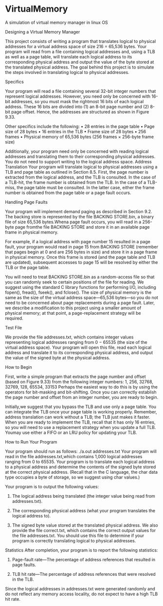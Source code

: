 # VirtualMemory
A simulation of virtual memory manager in linux OS

Designing a Virtual Memory Manager
 
 This project consists of writing a program that translates logical to physical
addresses for a virtual address space of size 216 = 65,536 bytes. Your program
will read from a file containing logical addresses and, using a TLB as well as
a page table, will translate each logical address to its corresponding physical
address and output the value of the byte stored at the translated physical
address. The goal behind this project is to simulate the steps involved in
translating logical to physical addresses.

Specifics
  
  Your program will read a file containing several 32-bit integer numbers that
represent logical addresses. However, you need only be concerned with 16-bit
addresses, so you must mask the rightmost 16 bits of each logical address.
These 16 bits are divided into (1) an 8-bit page number and (2) 8-bit page offset.
Hence, the addresses are structured as shown in Figure 9.33.

  Other specifics include the following:
• 28 entries in the page table
• Page size of 28 bytes
• 16 entries in the TLB
• Frame size of 28 bytes
• 256 frames
• Physical memory of 65,536 bytes (256 frames × 256-byte frame size)

Additionally, your program need only be concerned with reading logical
addresses and translating them to their corresponding physical addresses. You
do not need to support writing to the logical address space.
Address Translation
Your program will translate logical to physical addresses using a TLB and page
table as outlined in Section 8.5. First, the page number is extracted from the
logical address, and the TLB is consulted. In the case of a TLB-hit, the frame
number is obtained from the TLB. In the case of a TLB-miss, the page table
must be consulted. In the latter case, either the frame number is obtained
from the page table or a page fault occurs.

Handling Page Faults

  Your program will implement demand paging as described in Section 9.2. The
backing store is represented by the file BACKING STORE.bin, a binary file of size
65,536 bytes.Whena page fault occurs, you will read in a 256-byte page fromthe
file BACKING STORE and store it in an available page frame in physical memory.
  
  For example, if a logical address with page number 15 resulted in a page fault,
your program would read in page 15 from BACKING STORE (remember that
pages begin at 0 and are 256 bytes in size) and store it in a page frame in
physical memory. Once this frame is stored (and the page table and TLB are
updated), subsequent accesses to page 15 will be resolved by either the TLB or
the page table.
  
  You will need to treat BACKING STORE.bin as a random-access file so that
you can randomly seek to certain positions of the file for reading. We suggest
using the standard C library functions for performing I/O, including fopen(),
fread(), fseek(), and fclose().
The size of physical memory is the same as the size of the virtual
address space—65,536 bytes—so you do not need to be concerned about
page replacements during a page fault. Later, we describe a modification
to this project using a smaller amount of physical memory; at that point, a
page-replacement strategy will be required.

Test File

We provide the file addresses.txt, which contains integer values representing
logical addresses ranging from 0 − 65535 (the size of the virtual address
space). Your program will open this file, read each logical address and translate
it to its corresponding physical address, and output the value of the signed byte
at the physical address.

How to Begin

  First, write a simple program that extracts the page number and offset (based
on Figure 9.33) from the following integer numbers:
1, 256, 32768, 32769, 128, 65534, 33153
Perhaps the easiest way to do this is by using the operators for bit-masking
and bit-shifting. Once you can correctly establish the page number and offset
from an integer number, you are ready to begin.

  Initially,we suggest that you bypass the TLB and use only a page table. You
can integrate the TLB once your page table is working properly. Remember,
address translation can work without a TLB; the TLB just makes it faster. When
you are ready to implement the TLB, recall that it has only 16 entries, so you
will need to use a replacement strategy when you update a full TLB. Youmay
use either a FIFO or an LRU policy for updating your TLB.

How to Run Your Program

  Your program should run as follows:
./a.out addresses.txt
  Your program will read in the file addresses.txt,which contains 1,000 logical
addresses ranging from 0 to 65535. Your program is to translate each logical
address to a physical address and determine the contents of the signed byte
stored at the correct physical address. (Recall that in the C language, the char
data type occupies a byte of storage, so we suggest using char values.)

  Your program is to output the following values:

1. The logical address being translated (the integer value being read from
addresses.txt).

2. The corresponding physical address (what your program translates the
logical address to).

3. The signed byte value stored at the translated physical address.
We also provide the file correct.txt, which contains the correct output
values for the file addresses.txt. You should use this file to determine if your
program is correctly translating logical to physical addresses.

Statistics
  After completion, your program is to report the following statistics:

1. Page-fault rate—The percentage of address references that resulted in
page faults.

2. TLB hit rate—The percentage of address references that were resolved in
the TLB.

Since the logical addresses in addresses.txt were generated randomly
and do not reflect any memory access locality, do not expect to have a high TLB
hit rate.
